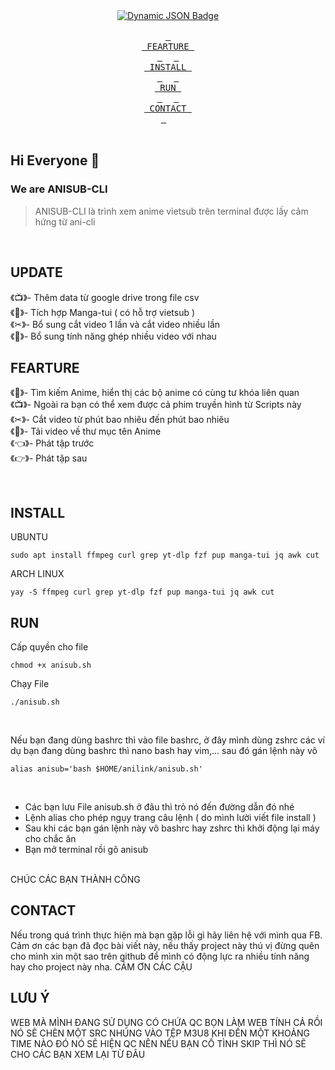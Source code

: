 <div align = center>
    <a href="https://discord.gg/AYbJ9MJez7">
<img alt="Dynamic JSON Badge" src="https://i.pinimg.com/736x/07/9d/5f/079d5fb88985798fe0f88d1731c1fa6d.jpg">
    </a>
</div>

<br>
<div align = center>
  <a href="#FEARTURE"><kbd> <br> FEARTURE <br> </kbd></a>&ensp;&ensp;
  <a href="#INSTALL"><kbd> <br> INSTALL <br> </kbd></a>&ensp;&ensp;
  <a href="#RUN"><kbd> <br> RUN <br> </kbd></a>&ensp;&ensp;
  <a href="#CONTACT"><kbd> <br> CONTACT <br> </kbd></a>&ensp;&ensp;
</div>
<br>

## Hi Everyone 👋
### We are ANISUB-CLI
> ANISUB-CLI là trình xem anime vietsub trên terminal được lấy cảm hứng từ ani-cli

<br>

## UPDATE
《📺》- Thêm data từ google drive trong file csv <br>
《📖》- Tích hợp Manga-tui ( có hỗ trợ vietsub ) <br>
《✂》- Bổ sung cắt video 1 lần và cắt video nhiều lần<br>
《﬚》- Bổ sung tính năng ghép nhiều video với nhau
## FEARTURE

《👀》- Tìm kiếm Anime, hiển thị các bộ anime có cùng tư khóa liên quan <br>
《📺》- Ngoài ra bạn có thể xem được cả phim truyền hình từ Scripts này <br>
《✂》- Cắt video từ phút bao nhiêu đến phút bao nhiêu <br>
《🔗》- Tải video về thư mục tên Anime <br>
《👈》- Phát tập trước <br>
《👉》- Phát tập sau<br>

<br>

## INSTALL

UBUNTU
```shell
sudo apt install ffmpeg curl grep yt-dlp fzf pup manga-tui jq awk cut
```

ARCH LINUX
```shell
yay -S ffmpeg curl grep yt-dlp fzf pup manga-tui jq awk cut
```

## RUN

Cấp quyền cho file
```shell
chmod +x anisub.sh
```

Chạy File
```shell
./anisub.sh
```

<br>

Nếu bạn đang dùng bashrc thì vào file bashrc, ở đây mình dùng zshrc các ví dụ bạn đang dùng bashrc thì nano bash hay vim,... sau đó gán lệnh này vô

```shell
alias anisub='bash $HOME/anilink/anisub.sh'
```
<br>

- Các bạn lưu File anisub.sh ở đâu thì trỏ nó đến đường dẫn đó nhé
- Lệnh alias cho phép ngụy trang câu lệnh ( do mình lười viết file install )
- Sau khi các bạn gán lệnh này vô bashrc hay zshrc thì khởi động lại máy cho chắc ăn
- Bạn mở terminal rồi gõ anisub
<br>
CHÚC CÁC BẠN THÀNH CÔNG

## CONTACT
Nếu trong quá trình thực hiện mà bạn gặp lỗi gì hãy liên hệ với mình qua FB. Cảm ơn các bạn đã đọc bài viết này, nếu thấy project này thú vị đừng quên cho mình xin một sao trên github để mình có động lực ra nhiều tính năng hay cho project này nha. CẢM ƠN CÁC CẬU

## LƯU Ý
WEB MÀ MÌNH ĐANG SỬ DỤNG CÓ CHỨA QC BỌN LÀM WEB TÍNH CẢ RỒI NÓ SẼ CHÈN MỘT SRC NHÚNG VÀO TỆP M3U8 KHI ĐẾN MỘT KHOẢNG TIME NÀO ĐÓ NÓ SẼ HIỆN QC NÊN NẾU BẠN CỐ TÌNH SKIP THÌ NÓ SẼ CHO CÁC BẠN XEM LẠI TỪ ĐÂU
